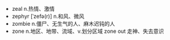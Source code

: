 - zeal n.热情、激情
- zephyr [ˈzefə(r)] n.和风、微风
- zombie n.僵尸、无生气的人、麻木迟钝的人
- zone n.地区、地带、流域、v.划分区域  zone out 走神、失去意识